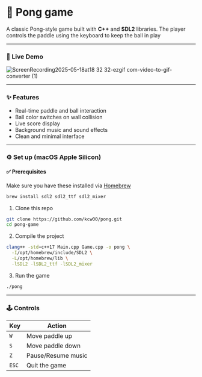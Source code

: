 # 🏓 Pong game

A classic Pong-style game built with **C++** and **SDL2** libraries. The player controls the paddle using the keyboard to keep the ball in play

---
### 📸 Live Demo

![ScreenRecording2025-05-18at18 32 32-ezgif com-video-to-gif-converter (1)](https://github.com/user-attachments/assets/9f3f1eb9-15aa-4624-a2f6-3cbd426f0f40)

---
### ✨ Features
- Real-time paddle and ball interaction
- Ball color switches on wall collision
- Live score display
- Background music and sound effects
- Clean and minimal interface

---

### ⚙️ Set up (macOS Apple Silicon)

#### ✅ Prerequisites
Make sure you have these installed via [Homebrew](https://brew.sh/)
```bash
brew install sdl2 sdl2_ttf sdl2_mixer
```

1. Clone this repo
```bash
git clone https://github.com/kcw00/pong.git
cd pong-game
```
2. Compile the project
```bash
clang++ -std=c++17 Main.cpp Game.cpp -o pong \
  -I/opt/homebrew/include/SDL2 \
  -L/opt/homebrew/lib \
  -lSDL2 -lSDL2_ttf -lSDL2_mixer
```
3. Run the game
```bash
./pong
```
---
### 🕹 Controls

| Key    | Action             |
|--------|--------------------|
| `W`    | Move paddle up     |
| `S`    | Move paddle down   |
| `Z`    | Pause/Resume music |
| `ESC`  | Quit the game      |

